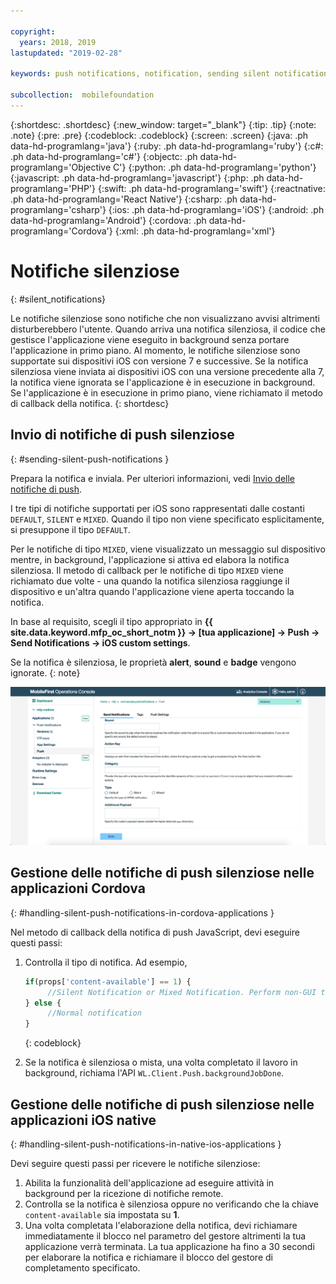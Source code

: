 ```yaml
---

copyright:
  years: 2018, 2019
lastupdated: "2019-02-28"

keywords: push notifications, notification, sending silent notifications

subcollection:  mobilefoundation
---
```


{:shortdesc: .shortdesc}
{:new_window: target="_blank"}
{:tip: .tip}
{:note: .note}
{:pre: .pre}
{:codeblock: .codeblock}
{:screen: .screen}
{:java: .ph data-hd-programlang='java'}
{:ruby: .ph data-hd-programlang='ruby'}
{:c#: .ph data-hd-programlang='c#'}
{:objectc: .ph data-hd-programlang='Objective C'}
{:python: .ph data-hd-programlang='python'}
{:javascript: .ph data-hd-programlang='javascript'}
{:php: .ph data-hd-programlang='PHP'}
{:swift: .ph data-hd-programlang='swift'}
{:reactnative: .ph data-hd-programlang='React Native'}
{:csharp: .ph data-hd-programlang='csharp'}
{:ios: .ph data-hd-programlang='iOS'}
{:android: .ph data-hd-programlang='Android'}
{:cordova: .ph data-hd-programlang='Cordova'}
{:xml: .ph data-hd-programlang='xml'}

# Notifiche silenziose
{: #silent_notifications}

Le notifiche silenziose sono notifiche che non visualizzano avvisi altrimenti disturberebbero l'utente. Quando arriva una notifica silenziosa, il codice che gestisce l'applicazione viene eseguito in background senza portare l'applicazione in primo piano. Al momento, le notifiche silenziose sono supportate sui dispositivi iOS con versione 7 e successive. Se la notifica silenziosa viene inviata ai dispositivi iOS con una versione precedente alla 7, la notifica viene ignorata se l'applicazione è in esecuzione in background. Se l'applicazione è in esecuzione in primo piano, viene richiamato il metodo di callback della notifica.
{: shortdesc}

## Invio di notifiche di push silenziose
{: #sending-silent-push-notifications }

Prepara la notifica e inviala. Per ulteriori informazioni, vedi [Invio delle notifiche di push](/docs/services/mobilefoundation?topic=mobilefoundation-send_push_notifications#send_push_notifications).

I tre tipi di notifiche supportati per iOS sono rappresentati dalle costanti `DEFAULT`, `SILENT` e `MIXED`. Quando il tipo non viene specificato esplicitamente, si presuppone il tipo `DEFAULT`.

Per le notifiche di tipo `MIXED`, viene visualizzato un messaggio sul dispositivo mentre, in background, l'applicazione si attiva ed elabora la notifica silenziosa. Il metodo di callback per le notifiche di tipo `MIXED` viene richiamato due volte - una quando la notifica silenziosa raggiunge il dispositivo e un'altra quando l'applicazione viene aperta toccando la notifica. 

In base al requisito, scegli il tipo appropriato in **{{ site.data.keyword.mfp_oc_short_notm }} → [tua applicazione] → Push → Send Notifications → iOS custom settings**.

Se la notifica è silenziosa, le proprietà **alert**, **sound** e **badge** vengono ignorate.
{: note}

![Impostazione del tipo di notifica per le notifiche silenziose iOS in {{ site.data.keyword.mfp_oc_short_notm }}](images/notification-type-for-silent-notifications.png)

## Gestione delle notifiche di push silenziose nelle applicazioni Cordova
{: #handling-silent-push-notifications-in-cordova-applications }

Nel metodo di callback della notifica di push JavaScript, devi eseguire questi passi: 

1. Controlla il tipo di notifica. Ad esempio,

   ```javascript
   if(props['content-available'] == 1) {
        //Silent Notification or Mixed Notification. Perform non-GUI tasks here.
   } else {
        //Normal notification
   }
   ```
   {: codeblock}

2. Se la notifica è silenziosa o mista, una volta completato il lavoro in background, richiama l'API `WL.Client.Push.backgroundJobDone`.

## Gestione delle notifiche di push silenziose nelle applicazioni iOS native
{: #handling-silent-push-notifications-in-native-ios-applications }

Devi seguire questi passi per ricevere le notifiche silenziose: 

1. Abilita la funzionalità dell'applicazione ad eseguire attività in background per la ricezione di notifiche remote.
2. Controlla se la notifica è silenziosa oppure no verificando che la chiave `content-available` sia impostata su **1**.
3. Una volta completata l'elaborazione della notifica, devi richiamare immediatamente il blocco nel parametro del gestore altrimenti la tua applicazione verrà terminata. La tua applicazione ha fino a 30 secondi per elaborare la notifica e richiamare il blocco del gestore di completamento specificato. 
